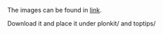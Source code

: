 The images can be found in [link](https://huggingface.co/datasets/XXX).

Download it and place it under plonkit/ and toptips/
